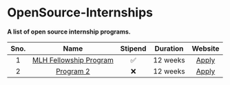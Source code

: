 # OpenSource-Internships
**A list of open source internship programs.**

| Sno. | Name  | Stipend  | Duration  | Website | 
|:----:| :------------: |:------:|:---------------:| :-----:|
| 1 | [MLH Fellowship Program](https://github.com/Arnav17Sharma/OpenSource-Internships/blob/main/PROGRAMS/MLH%20Open%20Source%20Fellowship/MLH.md) | :white_check_mark: | 12 weeks | [Apply](https://fellowship.mlh.io/) |
| 2 | [Program 2](https://github.com/Arnav17Sharma/OpenSource-Internships/blob/main/PROGRAMS/MLH%20Open%20Source%20Fellowship/MLH.md) | :x: | 12 weeks | [Apply](https://fellowship.mlh.io/) |
